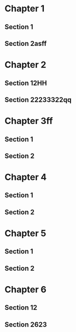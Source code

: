 # Chapter 1

## Section 1

## Section 2asff

# Chapter 2

## Section 12HH

## Section 22233322qq

# Chapter 3ff

## Section 1

## Section 2

# Chapter 4

## Section 1

## Section 2

# Chapter 5

## Section 1

## Section 2

# Chapter 6

## Section 12

## Section 2623
